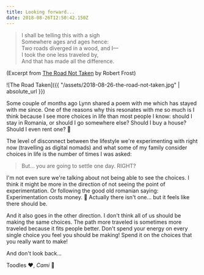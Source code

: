 ```yaml
---
title: Looking forward...
date: 2018-08-26T12:50:42.150Z
---
```


> I shall be telling this with a sigh<br />
> Somewhere ages and ages hence:<br />
> Two roads diverged in a wood, and I—<br />
> I took the one less traveled by,<br />
> And that has made all the difference.

(Excerpt from [The Road Not Taken](https://www.poetryfoundation.org/poems/44272/the-road-not-taken) by Robert Frost)

![The Road Taken]({{ "/assets/2018-08-26-the-road-not-taken.jpg" | absolute_url }})

Some couple of months ago Lynn shared a poem with me which has stayed with me since. One of the reasons why this resonates with me so much is I think because I see more choices in life than most people I know: should I stay in Romania, or should I go somewhere else? Should I buy a house? Should I even rent one? 🙂

The level of disconnect between the lifestyle we're experimenting with right now (travelling as digital nomads) and what some of my family consider choices in life is the number of times I was asked:

>  But... you are going to settle one day. RIGHT?

I'm not even sure we're talking about not being able to see the choices. I think it might be more in the direction of not seeing the point of experimentation. Or following the good old romanian saying: Experimentation costs money. 🤔 Actually there isn't one... but it feels like there should be.

And it also goes in the other direction. I don't think all of us should be making the same choices. The path more traveled is sometimes more traveled because it fits people better. Don't spend your energy on every single choice you feel you should be making! Spend it on the choices that you really want to make!

And don't look back...

Toodles ❤️, _Cami_ 🐢

